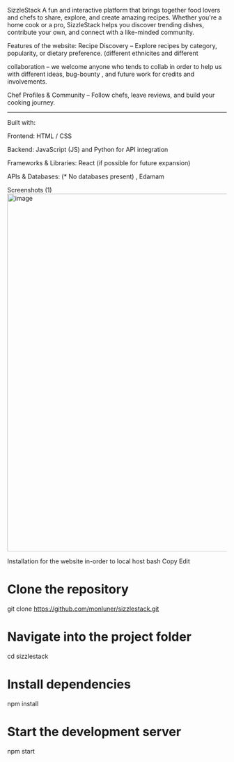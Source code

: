SizzleStack 
A fun and interactive platform that brings together food lovers and chefs to share, explore, and create amazing recipes. Whether you're a home cook or a pro, SizzleStack helps you discover trending dishes, contribute your own, and connect with a like-minded community.

Features of the website:
  Recipe Discovery – Explore recipes by category, popularity, or dietary preference. (different ethnicites and different 

  collaboration –  we welcome anyone who tends to collab in order to help us with different ideas, bug-bounty , and future work for credits and involvements.

  Chef Profiles & Community – Follow chefs, leave reviews, and build your cooking journey.

-----------------------------------------------------------------------------------------------
Built with:

Frontend: HTML / CSS

Backend: JavaScript (JS) and Python for API integration

Frameworks & Libraries: React (if possible for future expansion)

APIs & Databases: (* No databases present) , Edamam

Screenshots (1)
<img width="1877" height="821" alt="image" src="https://github.com/user-attachments/assets/bb702b24-14f8-4201-ac63-d7e8029f5d94" />



Installation for the website in-order to local host
bash
Copy
Edit
# Clone the repository
git clone https://github.com/monluner/sizzlestack.git

# Navigate into the project folder
cd sizzlestack

# Install dependencies
npm install

# Start the development server
npm start
